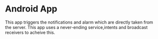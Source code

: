 # Android App
This app triggers the notifications and alarm which are directly taken from the server.
This app uses a never-ending service,intents and broadcast receivers to acheive this.
